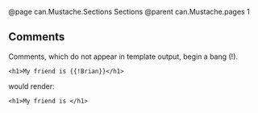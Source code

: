@page can.Mustache.Sections Sections
@parent can.Mustache.pages 1




## Comments

Comments, which do not appear in template output, begin a bang (!).

	<h1>My friend is {{!Brian}}</h1>

would render:

	<h1>My friend is </h1>